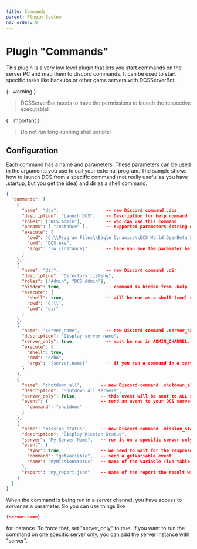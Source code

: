 ```yaml
---
title: Commands
parent: Plugin System
nav_order: 0
---
```


# Plugin "Commands"

This plugin is a very low level plugin that lets you start commands on the server PC and map them to discord commands. 
It can be used to start specific tasks like backups or other game servers with DCSServerBot.

{: .warning }
> DCSServerBot needs to have the permissions to launch the respective executable!

{: .important }
> Do not run long-running shell scripts!

## Configuration

Each command has a name and parameters. These parameters can be used in the arguments you use to call your external 
program. The sample shows how to launch DCS from a specific command (not really useful as you have .startup, but you
get the idea) and dir as a shell command. 

```json
{
  "commands": [
    {
      "name": "dcs",                  -- new Discord command .dcs
      "description": "Launch DCS",    -- Description for help command
      "roles": ["DCS Admin"],         -- who can use this command
      "params": [ "instance" ],       -- supported parameters (string only)
      "execute": {
        "cwd": "C:\\Program Files\\Eagle Dynamics\\DCS World OpenBeta Server\\bin",
        "cmd": "DCS.exe",
        "args": "-w {instance}"       -- here you see the parameter being used!
      }
    },
    {
      "name": "dir",                  -- new Discord command .dir
      "description": "Directory listing",
      "roles": ["Admin", "DCS Admin"],
      "hidden": true,                 -- command is hidden from .help
      "execute": {
        "shell": true,                -- will be run as a shell (cmd) command
        "cwd": "C:\\",
        "cmd": "dir"
      }
    },
    {
      "name": "server_name",          -- new Discord command .server_name
      "description": "Display server name",
      "server_only": true,            -- must be run in ADMIN_CHANNEL, CHAT_CHANNEL or STATUS_CHANNEL
      "execute": {
        "shell": true,
        "cmd": "echo",
        "args": "{server.name}"       -- if you run a command in a server channel or with specifying a server, you can access it
      }
    },
    {
      "name": "shutdown_all",       -- new Discord command .shutdown_all,
      "description": "Shutdown all servers",
      "server_only": false,         -- this event will be sent to ALL servers
      "event": {                    -- send an event to your DCS server(s)
        "command": "shutdown"       
      }
    },
    {
      "name": "mission_status",     -- new Discord command .mission_status
      "description": "Display Mission Status",
      "server": "My Server Name",   -- run it on a specific server only, can be a list of servers with []
      "event": {
        "sync": true,               -- we need to wait for the response
        "command": "getVariable",   -- send a getVariable event
        "name": "myMissionStatus"   -- name of the variable (lua table in your mission environment)
      },
      "report": "my_report.json"    -- name of the report the result will be passed to (and displayed as an embed)
    }
  ]
}
```
When the command is being run in a server channel, you have access to _server_ as a parameter. So you can use things like
```json
{server.name}
```
for instance. To force that, set "server_only" to true.
If you want to run the command on one specific server only, you can add the server instance with "server".

